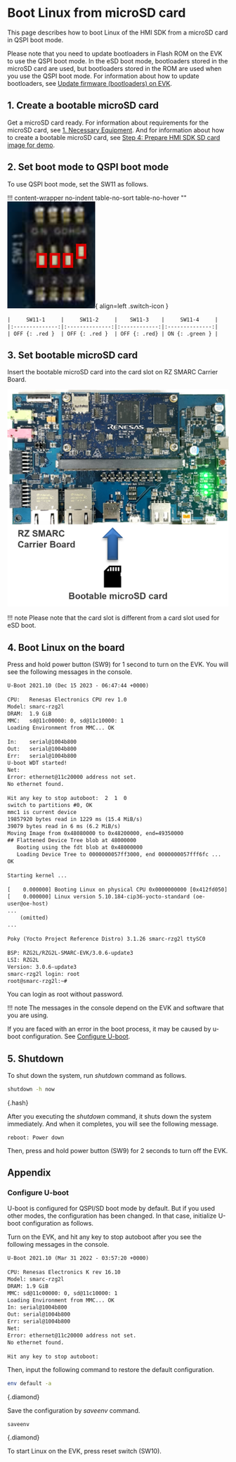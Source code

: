 # Boot Linux from microSD card

This page describes how to boot Linux of the HMI SDK from a microSD card in QSPI boot mode.

Please note that you need to update bootloaders in Flash ROM on the EVK to use the QSPI boot mode. 
In the eSD boot mode, bootloaders stored in the microSD card are used, but bootloaders stored in the ROM are used when you use the QSPI boot mode. 
For information about how to update bootloaders, see [Update firmware (bootloaders) on EVK](./common_update-firmware.md).


## 1. Create a bootable microSD card

Get a microSD card ready. For information about requirements for the microSD card, see [1. Necessary Equipment](../../getting_started/#1-necessary-equipment).
And for information about how to create a bootable microSD card, see [Step 4: Prepare HMI SDK SD card image for demo](../../getting_started/#step-4-prepare-hmi-sdk-sd-card-image-for-demo).


## 2. Set boot mode to QSPI boot mode

To use QSPI boot mode, set the SW11 as follows.

!!! content-wrapper no-indent table-no-sort table-no-hover ""
	![](images/smarc-carrier-board-SW11_QSPI.png){ align=left .switch-icon }

	|     SW11-1     |     SW11-2     |    SW11-3    |     SW11-4     |
	|:--------------:|:--------------:|:------------:|:--------------:|
	| OFF {: .red }  | OFF {: .red }  | OFF {: .red} | ON {: .green } |


## 3. Set bootable microSD card

Insert the bootable microSD card into the card slot on RZ SMARC Carrier Board.

![](images/microSD-card_with_smarc-carrier-board.png)

!!! note
	Please note that the card slot is different from a card slot used for eSD boot.

## 4. Boot Linux on the board

Press and hold power button (SW9) for 1 second to turn on the EVK.
You will see the following messages in the console.

```
U-Boot 2021.10 (Dec 15 2023 - 06:47:44 +0000)

CPU:   Renesas Electronics CPU rev 1.0
Model: smarc-rzg2l
DRAM:  1.9 GiB
MMC:   sd@11c00000: 0, sd@11c10000: 1
Loading Environment from MMC... OK

In:    serial@1004b800
Out:   serial@1004b800
Err:   serial@1004b800
U-boot WDT started!
Net:   
Error: ethernet@11c20000 address not set.
No ethernet found.

Hit any key to stop autoboot:  2  1  0 
switch to partitions #0, OK
mmc1 is current device
19857920 bytes read in 1229 ms (15.4 MiB/s)
39079 bytes read in 6 ms (6.2 MiB/s)
Moving Image from 0x48080000 to 0x48200000, end=49350000
## Flattened Device Tree blob at 48000000
   Booting using the fdt blob at 0x48000000
   Loading Device Tree to 0000000057ff3000, end 0000000057fff6fc ... OK

Starting kernel ...

[    0.000000] Booting Linux on physical CPU 0x0000000000 [0x412fd050]
[    0.000000] Linux version 5.10.184-cip36-yocto-standard (oe-user@oe-host) 
...
    (omitted)
...

Poky (Yocto Project Reference Distro) 3.1.26 smarc-rzg2l ttySC0

BSP: RZG2L/RZG2L-SMARC-EVK/3.0.6-update3
LSI: RZG2L
Version: 3.0.6-update3
smarc-rzg2l login: root
root@smarc-rzg2l:~#
```

You can login as root without password.

!!! note
	The messages in the console depend on the EVK and software that you are using.

If you are faced with an error in the boot process, it may be caused by u-boot configuration.
See [Configure U-boot](../../wiki/common_boot-linux-from-sd/#configure-u-boot).

## 5. Shutdown 

To shut down the system, run _shutdown_ command as follows.

```bash
shutdown -h now
```
{.hash}

After you executing the _shutdown_ command, it shuts down the system immediately.
And when it completes, you will see the following message.

```
reboot: Power down
```

Then, press and hold power button (SW9) for 2 seconds to turn off the EVK.


## Appendix

### Configure U-boot

U-boot is configured for QSPI/SD boot mode by default.
But if you used other modes, the configuration has been changed.
In that case, initialize U-boot configuration as follows.

Turn on the EVK, and hit any key to stop autoboot after you see the following messages in the console.

	U-Boot 2021.10 (Mar 31 2022 - 03:57:20 +0000)

	CPU: Renesas Electronics K rev 16.10
	Model: smarc-rzg2l
	DRAM: 1.9 GiB
	MMC: sd@11c00000: 0, sd@11c10000: 1
	Loading Environment from MMC... OK
	In: serial@1004b800
	Out: serial@1004b800
	Err: serial@1004b800
	Net:
	Error: ethernet@11c20000 address not set.
	No ethernet found.

	Hit any key to stop autoboot: 

Then, input the following command to restore the default configuration.

```bash
env default -a
```
{.diamond}

Save the configuration by _saveenv_ command.

```bash
saveenv
```
{.diamond}

To start Linux on the EVK, press reset switch (SW10).


